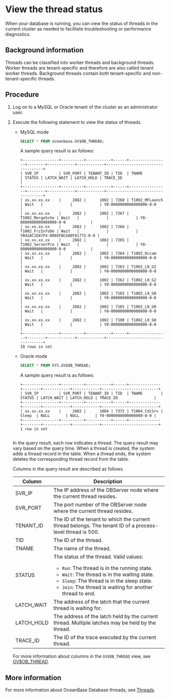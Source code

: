 # View the thread status

When your database is running, you can view the status of threads in the current cluster as needed to facilitate troubleshooting or performance diagnostics.

## Background information

Threads can be classified into worker threads and background threads. Worker threads are tenant-specific and therefore are also called tenant worker threads. Background threads contain both tenant-specific and non-tenant-specific threads.

## Procedure

1. Log on to a MySQL or Oracle tenant of the cluster as an administrator user.

2. Execute the following statement to view the status of threads.

   * MySQL mode

      ```sql
      SELECT * FROM oceanbase.GV$OB_THREAD;
      ```

      A sample query result is as follows:

      ```shell
      +----------------+----------+-----------+------+-----------------+--------+------------+------------+-----------------------------------+
      | SVR_IP         | SVR_PORT | TENANT_ID | TID  | TNAME           | STATUS | LATCH_WAIT | LATCH_HOLD | TRACE_ID                          |
      +----------------+----------+-----------+------+-----------------+--------+------------+------------+-----------------------------------+
      | xx.xx.xx.xx    |     2882 |      1002 | 7268 | T1002_MFLaunch  | Wait   |            |            | Y0-0000000000000000-0-0           |
      | xx.xx.xx.xx    |     2882 |      1002 | 7267 | T1002_MergeSche | Wait   |            |            | Y0-0000000000000000-0-0           |
      | xx.xx.xx.xx    |     2882 |      1002 | 7266 | T1002_FrzInfoDe | Wait   |            |            | YB42AC1E87F4-0005FBC6A0F81772-0-0 |
      | xx.xx.xx.xx    |     2882 |      1002 | 7265 | T1002_ServerPro | Wait   |            |            | Y0-0000000000000000-0-0           |
      | xx.xx.xx.xx    |     2882 |      1002 | 7264 | T1002_Occam     | Wait   |            |            | Y0-0000000000000000-0-0           |
      | xx.xx.xx.xx    |     2882 |      1002 | 7263 | T1002_L0_G2     | Wait   |            |            | Y0-0000000000000000-0-0           |
      | xx.xx.xx.xx    |     2882 |      1002 | 7262 | T1002_L0_G2     | Wait   |            |            | Y0-0000000000000000-0-0           |
      | xx.xx.xx.xx    |     2882 |      1002 | 7102 | T1002_L0_G0     | Wait   |            |            | Y0-0000000000000000-0-0           |
      | xx.xx.xx.xx    |     2882 |      1002 | 7101 | T1002_L0_G0     | Wait   |            |            | Y0-0000000000000000-0-0           |
      | xx.xx.xx.xx    |     2882 |      1002 | 7100 | T1002_L0_G0     | Wait   |            |            | Y0-0000000000000000-0-0           |
      +----------------+----------+-----------+------+-----------------+--------+------------+------------+-----------------------------------+
      10 rows in set
      ```

   * Oracle mode

      ```sql
      SELECT * FROM SYS.GV$OB_THREAD;
      ```

      A sample query result is as follows:

      ```shell
      +----------------+----------+-----------+------+--------------+--------+------------+------------+-------------------------+
      | SVR_IP         | SVR_PORT | TENANT_ID | TID  | TNAME        | STATUS | LATCH_WAIT | LATCH_HOLD | TRACE_ID                |
      +----------------+----------+-----------+------+--------------+--------+------------+------------+-------------------------+
      | xx.xx.xx.xx    |     2882 |      1004 | 7372 | T1004_CdcSrv | Sleep  | NULL       | NULL       | Y0-0000000000000000-0-0 |
      +----------------+----------+-----------+------+--------------+--------+------------+------------+-------------------------+
      1 row in set


   In the query result, each row indicates a thread. The query result may vary based on the query time. When a thread is created, the system adds a thread record in the table. When a thread ends, the system deletes the corresponding thread record from the table.

   Columns in the query result are described as follows.

   | Column | Description |
   |-----------|--------------------------------------------------------------|
   | SVR_IP | The IP address of the OBServer node where the current thread resides. |
   | SVR_PORT | The port number of the OBServer node where the current thread resides. |
   | TENANT_ID | The ID of the tenant to which the current thread belongs. The tenant ID of a process-level thread is 500.  |
   | TID | The ID of the thread. |
   | TNAME | The name of the thread. |
   | STATUS | The status of the thread. Valid values:<ul><li>`Run`: The thread is in the running state. </li><li>`Wait`: The thread is in the waiting state.</li><li>`Sleep`: The thread is in the sleep state.</li><li>`Join`: The thread is waiting for another thread to end.</li></ul> |
   | LATCH_WAIT | The address of the latch that the current thread is waiting for. |
   | LATCH_HOLD | The address of the latch held by the current thread. Multiple latches may be held by the thread. |
   | TRACE_ID | The ID of the trace executed by the current thread. |

   For more information about columns in the `GV$OB_THREAD` view, see [GV$OB_THREAD](../../700.system-views/400.system-view-of-mysql-mode/300.performance-view-of-mysql-mode/12800.gv_ob_thread-of-mysql-mode.md).

## More information

For more information about OceanBase Database threads, see [Threads](../../100.oceanbase-database-concepts/1200.observer-node-architecture/300.observer-thread-model/100.thread-introduction.md).
